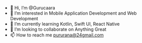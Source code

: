 - 👋 Hi, I’m @Gurucaara
- 👀 I’m interested in Mobile Application Development and Web Development
- 🌱 I’m currently learning Kotlin, Swift UI, React Native
- 💞️ I’m looking to collaborate on Anything Great 
- 📫 How to reach me pururana@24gmail.com

<!---
Gurucaara/Gurucaara is a ✨ special ✨ repository because its `README.md` (this file) appears on your GitHub profile.
You can click the Preview link to take a look at your changes.
--->
